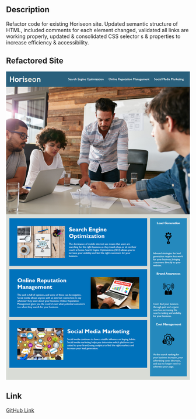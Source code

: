# <Horiseon Refactor Challenge>

## Description

Refactor code for existing Horiseon site.  Updated semantic structure of HTML, included comments for each element changed, validated all links are working properly, updated & consolidated CSS selector s & properties to increase efficiency & accessibility. 

## Refactored Site

![screenshot](./Assets/images/screenshot.png)

## Link
[GitHub Link](https://djamiranda.github.io/horiseon/)
